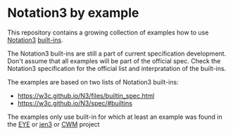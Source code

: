 # Notation3 by example

This repository contains a growing collection of examples how to use
[Notation3](https://w3c.github.io/N3/spec/) [built-ins](https://w3c.github.io/N3/files/builtin_spec.html).

The Notation3 built-ins are still a part of current specification development. Don't assume that all examples will be part of the official spec. Check the Notation3 specification for the official list and interpratation of the built-ins.

The examples are based on two lists of Notation3 built-ins:

- https://w3c.github.io/N3/files/builtin_spec.html
- https://w3c.github.io/N3/spec/#builtins

The examples only use built-in for which at least an example was found in the [EYE](https://github.com/josd/eye) or [jen3](https://github.com/william-vw/jen3) or [CWM](https://github.com/sbp/cwm) project 
